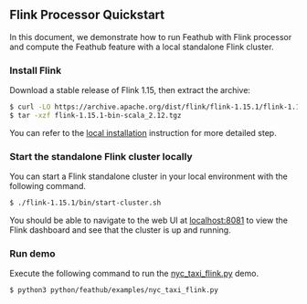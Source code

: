 ## Flink Processor Quickstart

In this document, we demonstrate how to run Feathub with Flink processor and  compute 
the Feathub feature with a local standalone Flink cluster.

### Install Flink 

Download a stable release of Flink 1.15, then extract the archive:

```bash
$ curl -LO https://archive.apache.org/dist/flink/flink-1.15.1/flink-1.15.1-bin-scala_2.12.tgz
$ tar -xzf flink-1.15.1-bin-scala_2.12.tgz
```

You can refer to the [local installation](https://nightlies.apache.org/flink/flink-docs-release-1.15//docs/try-flink/local_installation/) 
instruction for more detailed step.

### Start the standalone Flink cluster locally

You can start a Flink standalone cluster in your local environment with the following 
command.

```bash
$ ./flink-1.15.1/bin/start-cluster.sh
```

You should be able to navigate to the web UI at [localhost:8081](http://localhost:8081)
to view the Flink dashboard and see that the cluster is up and running.

### Run demo
Execute the following command to run the
[nyc_taxi_flink.py](../python/feathub/examples/nyc_taxi_flink.py) demo.

```bash
$ python3 python/feathub/examples/nyc_taxi_flink.py
```